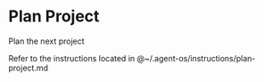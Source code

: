 # Plan Project

Plan the next project

Refer to the instructions located in @~/.agent-os/instructions/plan-project.md
